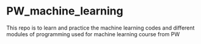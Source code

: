 # PW_machine_learning
This repo is to learn and practice the machine learning codes and different modules of programming used for machine learning course from PW
